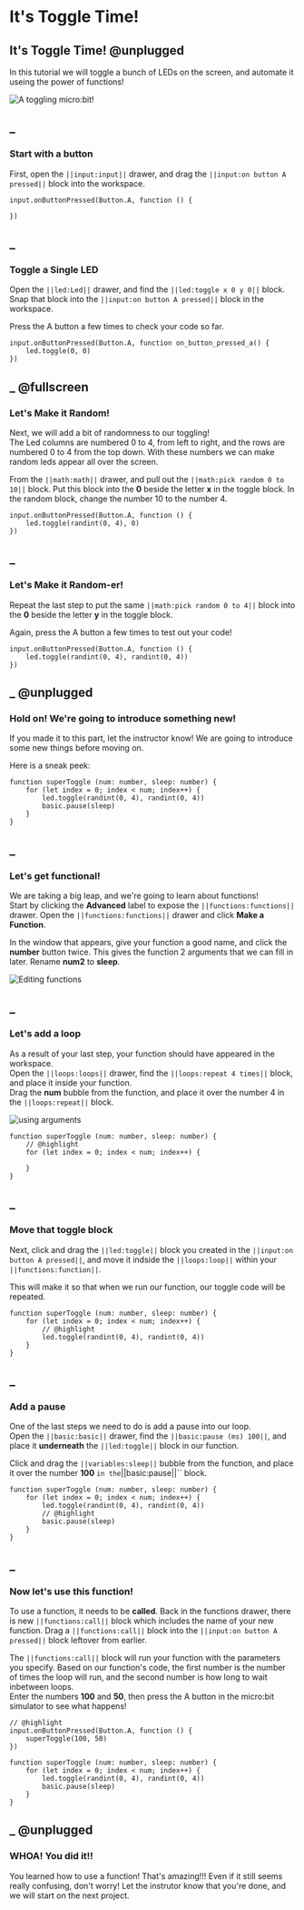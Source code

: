 # It's Toggle Time!

## It's Toggle Time! @unplugged
In this tutorial we will toggle a bunch of LEDs on the screen, and automate it useing the power of functions!

![A toggling micro:bit!](https://raw.githubusercontent.com/mlupo/toggle-tutorial/master/docs/static/toggle2.gif)

## _
### Start with a button
First, open the ``||input:input||`` drawer, and drag the ``||input:on button A pressed||`` block into the workspace.  

```blocks
input.onButtonPressed(Button.A, function () {
	
})
```

## _
### Toggle a Single LED
Open the ``||led:Led||`` drawer, and find the ``||led:toggle x 0 y 0||`` block.  
Snap that block into the ``||input:on button A pressed||`` block in the workspace.  

Press the A button a few times to check your code so far.

```blocks
input.onButtonPressed(Button.A, function on_button_pressed_a() {
    led.toggle(0, 0)
})
```

## _ @fullscreen
### Let's Make it Random!
Next, we will add a bit of randomness to our toggling!  
The Led columns are numbered 0 to 4, from left to right, and the rows are numbered 0 to 4 from the top down. With these numbers we can make random leds appear all over the screen.  

From the ``||math:math||`` drawer, and pull out the ``||math:pick random 0 to 10||`` block.
Put this block into the **0** beside the letter **x** in the toggle block. In the random block, change the number 10 to the number 4.

```blocks
input.onButtonPressed(Button.A, function () {
    led.toggle(randint(0, 4), 0)
})
```

## _ 
### Let's Make it Random-er!
Repeat the last step to put the same ``||math:pick random 0 to 4||`` block into the **0** beside the letter **y** in the toggle block.  

Again, press the A button a few times to test out your code!

```blocks
input.onButtonPressed(Button.A, function () {
    led.toggle(randint(0, 4), randint(0, 4))
})
```

## _ @unplugged
### Hold on! We're going to introduce something new!
If you made it to this part, let the instructor know! We are going to introduce some new things before moving on.

Here is a sneak peek:

```blocks
function superToggle (num: number, sleep: number) {
    for (let index = 0; index < num; index++) {
        led.toggle(randint(0, 4), randint(0, 4))
        basic.pause(sleep)
    }
}
```

## _ 
### Let's get functional!
We are taking  a big leap, and we're going to learn about functions!  
Start by clicking the **Advanced** label to expose the ``||functions:functions||`` drawer. Open the ``||functions:functions||`` drawer and click **Make a Function**.

In the window that appears, give  your function a good name, and click the **number** button twice. This gives the function 2 arguments that we can fill in later.
Rename **num2** to **sleep**.

![Editing functions](https://raw.githubusercontent.com/mlupo/toggle-tutorial/master/docs/static/edit_function.png)

## _ 
### Let's add a loop
As a result of your last step, your function should have appeared in the workspace.  
Open the ``||loops:loops||`` drawer, find the ``||loops:repeat 4 times||`` block, and place it inside your function.  
Drag the **num** bubble from the function, and place it over the number 4 in the ``||loops:repeat||`` block.  

![using arguments](https://raw.githubusercontent.com/mlupo/toggle-tutorial/master/docs/static/use_argument.gif)

```blocks
function superToggle (num: number, sleep: number) {
    // @highlight
    for (let index = 0; index < num; index++) {
    	
    }
}
```

## _
### Move that toggle block
Next, click and drag the ``||led:toggle||`` block you created in the ``||input:on button A pressed||``, and move it indside the ``||loops:loop||`` within your ``||functions:function||``.  

This will make it so that when we run our function, our toggle code will be repeated.

```blocks
function superToggle (num: number, sleep: number) {
    for (let index = 0; index < num; index++) {
        // @highlight
        led.toggle(randint(0, 4), randint(0, 4))
    }
}
```

## _
### Add a pause
One of the last steps we need to do is add a pause into our loop.  
Open the ``||basic:basic||`` drawer, find the ``||basic:pause (ms) 100||``, and place it **underneath** the ``||led:toggle||`` block in our function.  

Click and drag the ``||variables:sleep||`` bubble from the function, and place it over the number **100** `` in the ``||basic:pause||`` block.

```blocks
function superToggle (num: number, sleep: number) {
    for (let index = 0; index < num; index++) {
        led.toggle(randint(0, 4), randint(0, 4))
        // @highlight
        basic.pause(sleep)
    }
}
```

## _
### Now let's use this function!
To use a function, it needs to be **called**. Back in the functions drawer, there is new ``||functions:call||`` block which includes the name of your new function.   Drag a ``||functions:call||`` block into the ``||input:on button A pressed||`` block leftover from earlier.  

The ``||functions:call||`` block will run your function with the parameters you specify. Based on our function's code, the first number is the number of times the loop will run, and the second number is how long to wait inbetween loops.  
Enter the numbers **100** and **50**, then press the A button in the micro:bit simulator to see what happens!

```blocks
// @highlight
input.onButtonPressed(Button.A, function () {
    superToggle(100, 50)
})

function superToggle (num: number, sleep: number) {
    for (let index = 0; index < num; index++) {
        led.toggle(randint(0, 4), randint(0, 4))
        basic.pause(sleep)
    }
}
```

## _ @unplugged
### WHOA! You did it!!
You learned how to use a function! That's amazing!!! Even if it still seems really confusing, don't worry! Let the instrutor know that you're done, and we will start on the next project.